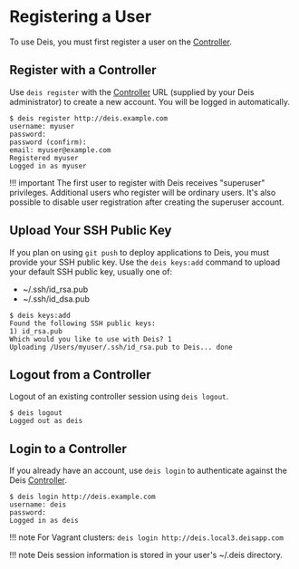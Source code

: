 # Registering a User

To use Deis, you must first register a user on the [Controller][].


## Register with a Controller

Use `deis register` with the [Controller][] URL (supplied by your Deis administrator)
to create a new account.  You will be logged in automatically.

    $ deis register http://deis.example.com
    username: myuser
    password:
    password (confirm):
    email: myuser@example.com
    Registered myuser
    Logged in as myuser

!!! important
    The first user to register with Deis receives "superuser" privileges. Additional users who
    register will be ordinary users. It's also possible to disable user registration after creating
    the superuser account.


## Upload Your SSH Public Key

If you plan on using `git push` to deploy applications to Deis, you must provide your SSH public key.  Use the `deis keys:add` command to upload your default SSH public key, usually one of:

* ~/.ssh/id_rsa.pub
* ~/.ssh/id_dsa.pub

```
$ deis keys:add
Found the following SSH public keys:
1) id_rsa.pub
Which would you like to use with Deis? 1
Uploading /Users/myuser/.ssh/id_rsa.pub to Deis... done
```


## Logout from a Controller

Logout of an existing controller session using `deis logout`.

    $ deis logout
    Logged out as deis


## Login to a Controller

If you already have an account, use `deis login` to authenticate against the Deis [Controller][].

    $ deis login http://deis.example.com
    username: deis
    password:
    Logged in as deis

!!! note
    For Vagrant clusters: `deis login http://deis.local3.deisapp.com`

!!! note
    Deis session information is stored in your user's ~/.deis directory.


[controller]: ../understanding-deis/components.md#controller
[router]: ../understanding-deis/components.md#router
